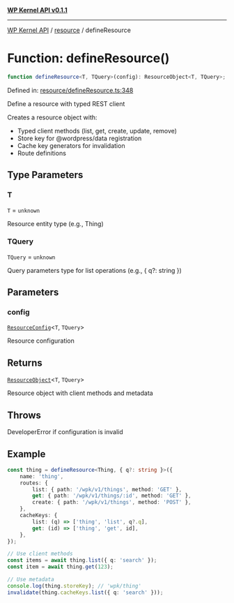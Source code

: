 [**WP Kernel API v0.1.1**](../../README.md)

---

[WP Kernel API](../../README.md) / [resource](../README.md) / defineResource

# Function: defineResource()

```ts
function defineResource<T, TQuery>(config): ResourceObject<T, TQuery>;
```

Defined in: [resource/defineResource.ts:348](https://github.com/theGeekist/wp-kernel/blob/main/packages/kernel/src/resource/defineResource.ts#L348)

Define a resource with typed REST client

Creates a resource object with:

- Typed client methods (list, get, create, update, remove)
- Store key for @wordpress/data registration
- Cache key generators for invalidation
- Route definitions

## Type Parameters

### T

`T` = `unknown`

Resource entity type (e.g., Thing)

### TQuery

`TQuery` = `unknown`

Query parameters type for list operations (e.g., { q?: string })

## Parameters

### config

[`ResourceConfig`](../interfaces/ResourceConfig.md)\<`T`, `TQuery`\>

Resource configuration

## Returns

[`ResourceObject`](../interfaces/ResourceObject.md)\<`T`, `TQuery`\>

Resource object with client methods and metadata

## Throws

DeveloperError if configuration is invalid

## Example

```ts
const thing = defineResource<Thing, { q?: string }>({
	name: 'thing',
	routes: {
		list: { path: '/wpk/v1/things', method: 'GET' },
		get: { path: '/wpk/v1/things/:id', method: 'GET' },
		create: { path: '/wpk/v1/things', method: 'POST' },
	},
	cacheKeys: {
		list: (q) => ['thing', 'list', q?.q],
		get: (id) => ['thing', 'get', id],
	},
});

// Use client methods
const items = await thing.list({ q: 'search' });
const item = await thing.get(123);

// Use metadata
console.log(thing.storeKey); // 'wpk/thing'
invalidate(thing.cacheKeys.list({ q: 'search' }));
```
